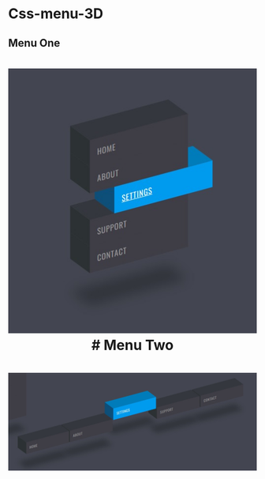 # Css-menu-3D
## Menu One
<h1 align="center"><img src="assets/images/menu3D.jpeg" alt="Menu 3D One print"/></b>
# Menu Two
<h1 align="center"><img src="assets/images/menu3DTWO.jpeg" alt="Menu 3D Two print"/>
